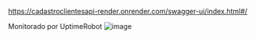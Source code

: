 https://cadastroclientesapi-render.onrender.com/swagger-ui/index.html#/




Monitorado por UptimeRobot
![image](https://github.com/user-attachments/assets/1b403507-53c8-43db-821b-52fb8e32d376)
